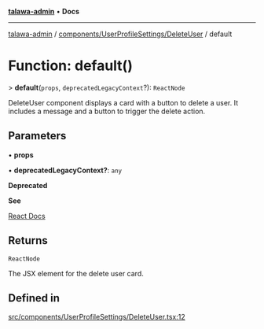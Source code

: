 [**talawa-admin**](../../../../README.md) • **Docs**

***

[talawa-admin](../../../../modules.md) / [components/UserProfileSettings/DeleteUser](../README.md) / default

# Function: default()

\> **default**(`props`, `deprecatedLegacyContext`?): `ReactNode`

DeleteUser component displays a card with a button to delete a user.
It includes a message and a button to trigger the delete action.

## Parameters

• **props**

• **deprecatedLegacyContext?**: `any`

**Deprecated**

**See**

[React Docs](https://legacy.reactjs.org/docs/legacy-context.html#referencing-context-in-lifecycle-methods)

## Returns

`ReactNode`

The JSX element for the delete user card.

## Defined in

[src/components/UserProfileSettings/DeleteUser.tsx:12](https://github.com/PalisadoesFoundation/talawa-admin/blob/7496bb3a4c3730e7e3caee73f8bf91c3031e4ae6/src/components/UserProfileSettings/DeleteUser.tsx#L12)
